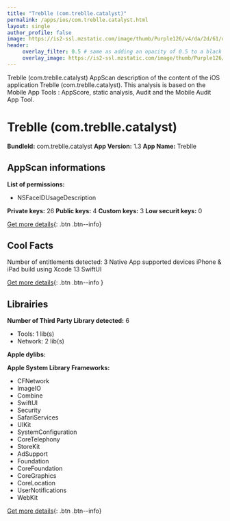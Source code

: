 ```yaml
---
title: "Treblle (com.treblle.catalyst)"
permalink: /apps/ios/com.treblle.catalyst.html
layout: single
author_profile: false
image: https://is2-ssl.mzstatic.com/image/thumb/Purple126/v4/da/2d/61/da2d6179-876f-a7f9-c3a6-d68100f649f0/AppIcon-0-1x_U007emarketing-0-10-0-85-220.png/512x512bb.jpg
header: 
     overlay_filter: 0.5 # same as adding an opacity of 0.5 to a black background
     overlay_image: https://is2-ssl.mzstatic.com/image/thumb/Purple126/v4/da/2d/61/da2d6179-876f-a7f9-c3a6-d68100f649f0/AppIcon-0-1x_U007emarketing-0-10-0-85-220.png/512x512bb.jpg
---
```

Treblle (com.treblle.catalyst) AppScan description of the content of the iOS application Treblle (com.treblle.catalyst). This analysis is based on the Mobile App Tools : AppScore, static analysis, Audit and the Mobile Audit App Tool.

# Treblle (com.treblle.catalyst)

**BundleId:** com.treblle.catalyst
**App Version:** 1.3
**App Name:** Treblle


## AppScan informations 

**List of permissions:** 
- NSFaceIDUsageDescription
  
  
**Private keys:** 26
**Public keys:** 4
**Custom keys:** 3
**Low securit keys:** 0
  
[Get more details](/pricing.html){: .btn .btn--info}

## Cool Facts

Number of entitlements detected: 3
Native App
supported devices iPhone & iPad
build using Xcode 13
SwiftUI
  
[Get more details](/pricing.html){: .btn .btn--info }

## Librairies 
**Number of Third Party Library detected:** 6
- Tools: 1 lib(s)
- Network: 2 lib(s)


**Apple dylibs:**


**Apple System Library Frameworks:**
- CFNetwork
- ImageIO
- Combine
- SwiftUI
- Security
- SafariServices
- UIKit
- SystemConfiguration
- CoreTelephony
- StoreKit
- AdSupport
- Foundation
- CoreFoundation
- CoreGraphics
- CoreLocation
- UserNotifications
- WebKit


  
[Get more details](/pricing.html){: .btn .btn--info}

